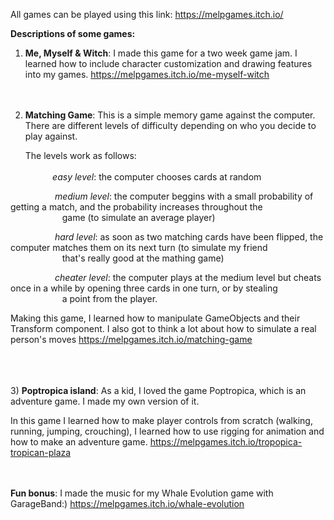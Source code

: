 All games can be played using this link: https://melpgames.itch.io/ 

**Descriptions of some games:**

1) **Me, Myself & Witch**: I made this game for a two week game jam. I learned how to include character customization and drawing features into my games.
                       https://melpgames.itch.io/me-myself-witch 
<br/><br/><br/>
2) **Matching Game**: This is a simple memory game against the computer. There are different levels of difficulty depending on who you decide to play against. 
                  
      The levels work as follows: <br/><br/>
&nbsp;&nbsp;&nbsp;&nbsp;&nbsp;&nbsp;&nbsp;&nbsp;&nbsp;&nbsp;&nbsp;*easy level*: the computer chooses cards at random<br/>
      
&nbsp;&nbsp;&nbsp;&nbsp;&nbsp;&nbsp;&nbsp;&nbsp;&nbsp;&nbsp;&nbsp;&nbsp;&nbsp;&nbsp;&nbsp;&nbsp;&nbsp;&nbsp;*medium level*: the computer beggins with a small probability of getting a match, and the probability increases throughout the <br/>
&nbsp;&nbsp;&nbsp;&nbsp;&nbsp;&nbsp;&nbsp;&nbsp;&nbsp;&nbsp;&nbsp;&nbsp;&nbsp;&nbsp;&nbsp;&nbsp;&nbsp;&nbsp;&nbsp;&nbsp;&nbsp;game (to simulate an average player)<br/>

&nbsp;&nbsp;&nbsp;&nbsp;&nbsp;&nbsp;&nbsp;&nbsp;&nbsp;&nbsp;&nbsp;&nbsp;&nbsp;&nbsp;&nbsp;&nbsp;&nbsp;&nbsp;*hard level*: as soon as two matching cards have been flipped, the computer matches them on its next turn (to simulate my friend <br/>
&nbsp;&nbsp;&nbsp;&nbsp;&nbsp;&nbsp;&nbsp;&nbsp;&nbsp;&nbsp;&nbsp;&nbsp;&nbsp;&nbsp;&nbsp;&nbsp;&nbsp;&nbsp;&nbsp;&nbsp;&nbsp;that's really good at the mathing game)<br/>

&nbsp;&nbsp;&nbsp;&nbsp;&nbsp;&nbsp;&nbsp;&nbsp;&nbsp;&nbsp;&nbsp;&nbsp;&nbsp;&nbsp;&nbsp;&nbsp;&nbsp;&nbsp;*cheater level*: the computer plays at the medium level but cheats once in a while by opening three cards in one turn, or by stealing<br/>
&nbsp;&nbsp;&nbsp;&nbsp;&nbsp;&nbsp;&nbsp;&nbsp;&nbsp;&nbsp;&nbsp;&nbsp;&nbsp;&nbsp;&nbsp;&nbsp;&nbsp;&nbsp;&nbsp;&nbsp;&nbsp;a point from the player.


Making this game, I learned how to manipulate GameObjects and their Transform component. I also got to think a lot about how to 
simulate a real person's moves
https://melpgames.itch.io/matching-game 
                 
<br/><br/>                                                      
3) **Poptropica island**: As a kid, I loved the game Poptropica, which is an adventure game. I made my own version of it.
                      
In this game I learned how to make player controls from scratch (walking, running, jumping, crouching), I learned how to use
rigging for animation and how to make an adventure game.
https://melpgames.itch.io/tropopica-tropican-plaza 

<br/><br/>
**Fun bonus**: I made the music for my Whale Evolution game with GarageBand:) https://melpgames.itch.io/whale-evolution 
      
    
